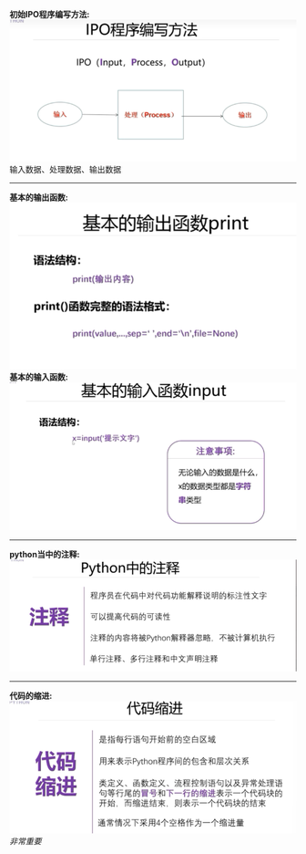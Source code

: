**初始IPO程序编写方法:**  
![IPO.png](document%2FIPO.png)  
输入数据、处理数据、输出数据  
***  
**基本的输出函数:**  
![基的输出函数print.png](document%2F%E5%9F%BA%E7%9A%84%E8%BE%93%E5%87%BA%E5%87%BD%E6%95%B0print.png)  
**基本的输入函数:**  
![基本的输入函数Input.png](document%2F%E5%9F%BA%E6%9C%AC%E7%9A%84%E8%BE%93%E5%85%A5%E5%87%BD%E6%95%B0Input.png)  
***  
**python当中的注释:**  
![python当中的注释.png](document%2Fpython%E5%BD%93%E4%B8%AD%E7%9A%84%E6%B3%A8%E9%87%8A.png)  
***
**代码的缩进:**  
![img.png](document/代码的缩进.png)
*非常重要*